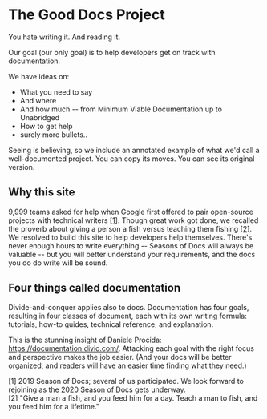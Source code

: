 # The Good Docs Project

You hate writing it. And reading it.

Our goal (our only goal) is to help developers get on track with
documentation.

We have ideas on:

  * What you need to say
  * And where
  * And how much -- from Minimum Viable Documentation up to Unabridged
  * How to get help
  * surely more bullets..

Seeing is believing, so we include an annotated example of what we'd call a
well-documented project. You can copy its moves. You can see its original version.


## Why this site

9,999 teams asked for help when Google first offered to pair open-source
projects with technical writers [[1]](#season_fn). Though great work got
done, we recalled the proverb about giving a person a fish versus teaching
them fishing [[2]](#fish_fn).  We
resolved to build this site to help developers help themselves. There's never enough hours
to write everything -- Seasons of Docs will always be valuable -- but
you will better understand your requirements, and the docs you do do write will
be sound.

## Four things called documentation

Divide-and-conquer applies also to docs. Documentation has four goals,
resulting in four classes of document, each with its own writing formula: tutorials, how-to guides, technical reference, and explanation.

This is the stunning insight of Daniele Procida: https://documentation.divio.com/.
Attacking each goal with the right focus and perspective makes the job easier. (And your docs will be
better organized, and readers will have an easier time finding what they need.)


<a name="season_fn"></a>[1] 2019 Season of Docs; several of us participated. We look forward to rejoining as [the 2020 Season of Docs](https://developers.google.com/season-of-docs/) gets underway.<br>
<a name="fish_fn"></a>[2] "Give a man a fish, and you feed 
him for a day. Teach a man to fish, and you feed him for a lifetime."
